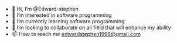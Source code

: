 - 👋 Hi, I’m @Edward-stephen
- 👀 I’m interested in software programming
- 🌱 I’m currently learning software programming
- 💞️ I’m looking to collaborate on all field that will enhance my ability
- 📫 How to reach me edwardstephen1998@gmail.com

<!---
Edward-stephen/Edward-stephen is a ✨ special ✨ repository because its `README.md` (this file) appears on your GitHub profile.
You can click the Preview link to take a look at your changes.
--->
